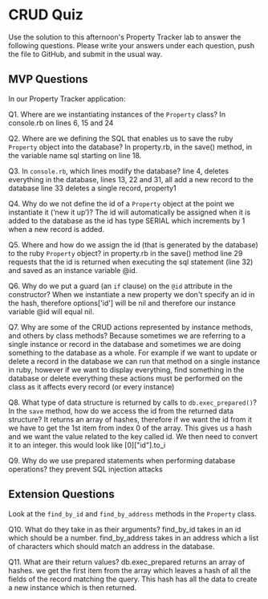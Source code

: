 # CRUD Quiz

Use the solution to this afternoon's Property Tracker lab to answer the following questions. Please write your answers under each question, push the file to GitHub, and submit in the usual way.

## MVP Questions

In our Property Tracker application:

Q1. Where are we instantiating instances of the `Property` class?
In console.rb on lines 6, 15 and 24

Q2. Where are we defining the SQL that enables us to save the ruby `Property` object into the database?
In property.rb, in the save() method, in the variable name sql starting on line 18.

Q3. In `console.rb`, which lines modify the database?
line 4, deletes everything in the database,
lines 13, 22 and 31, all add a new record to the database
line 33 deletes a single record, property1

Q4. Why do we not define the id of a `Property` object at the point we instantiate it (‘new it up’)?
The id will automatically be assigned when it is added to the database as the id has type SERIAL which increments by 1 when a new record is added.

Q5. Where and how do we assign the id (that is generated by the database) to the ruby `Property` object?
in property.rb in the save() method line 29 requests that the id is returned when executing the sql statement (line 32) and saved as an instance variable @id.

Q6. Why do we put a guard (an `if` clause) on the `@id` attribute in the constructor?
When we instantiate a new property we don't specify an id in the hash, therefore options['id'] will be nil and therefore our instance variable @id will equal nil.

Q7. Why are some of the CRUD actions represented by instance methods, and others by class methods?
Because sometimes we are referring to a single instance or record in the database and sometimes we are doing something to the database as a whole. For example if we want to update or delete a record in the database we can run that method on a single instance in ruby, however if we want to display everything, find something in the database or delete everything these actions must be performed on the class as it affects every record (or every instance)

Q8. What type of data structure is returned by calls to `db.exec_prepared()`? In the `save` method, how do we access the id from the returned data structure?
It returns an array of hashes, therefore if we want the id from it we have to get the 1st item from index 0 of the array. This gives us a hash and we want the value related to the key called id. We then need to convert it to an integer. this would look like [0]["id"].to_i

Q9. Why do we use prepared statements when performing database operations?
they prevent SQL injection attacks

## Extension Questions

Look at the `find_by_id` and `find_by_address` methods in the `Property` class.

Q10. What do they take in as their arguments?
find_by_id takes in an id which should be a number.
find_by_address takes in an address which a list of characters which should match an address in the database.

Q11. What are their return values?
db.exec_prepared returns an array of hashes. we get the first item from the array which leaves a hash of all the fields of the record matching the query. This hash has all the data to create a new instance which is then returned.
